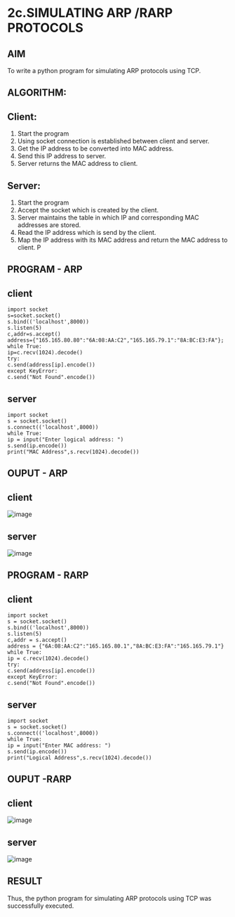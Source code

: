 # 2c.SIMULATING ARP /RARP PROTOCOLS
## AIM
To write a python program for simulating ARP protocols using TCP.
## ALGORITHM:
## Client:
1. Start the program
2. Using socket connection is established between client and server.
3. Get the IP address to be converted into MAC address.
4. Send this IP address to server.
5. Server returns the MAC address to client.
## Server:
1. Start the program
2. Accept the socket which is created by the client.
3. Server maintains the table in which IP and corresponding MAC addresses are
stored.
4. Read the IP address which is send by the client.
5. Map the IP address with its MAC address and return the MAC address to client.
P
## PROGRAM - ARP
## client
```
import socket
s=socket.socket()
s.bind(('localhost',8000))
s.listen(5)
c,addr=s.accept()
address={"165.165.80.80":"6A:08:AA:C2","165.165.79.1":"8A:BC:E3:FA"}; while True:
ip=c.recv(1024).decode()
try:
c.send(address[ip].encode())
except KeyError:
c.send("Not Found".encode())
```
## server
```
import socket
s = socket.socket()
s.connect(('localhost',8000))
while True:
ip = input("Enter logical address: ")
s.send(ip.encode())
print("MAC Address",s.recv(1024).decode())
```
## OUPUT - ARP
## client
![image](https://github.com/iniyasri4464/2c.ARP_RARP_PROTOCOLS/assets/152419072/cd7efcf1-177c-4bec-83ec-d375258483ad)
## server
![image](https://github.com/iniyasri4464/2c.ARP_RARP_PROTOCOLS/assets/152419072/66023255-442d-4942-a124-0505ce66bb50)

## PROGRAM - RARP
## client
```
import socket
s = socket.socket()
s.bind(('localhost',8000))
s.listen(5)
c,addr = s.accept()
address = {"6A:08:AA:C2":"165.165.80.1","8A:BC:E3:FA":"165.165.79.1"}
while True:
ip = c.recv(1024).decode()
try:
c.send(address[ip].encode())
except KeyError:
c.send("Not Found".encode())
```
## server
```
import socket
s = socket.socket()
s.connect(('localhost',8000))
while True:
ip = input("Enter MAC address: ")
s.send(ip.encode())
print("Logical Address",s.recv(1024).decode())
```
## OUPUT -RARP
## client
![image](https://github.com/iniyasri4464/2c.ARP_RARP_PROTOCOLS/assets/152419072/64f90484-c30b-4859-a4ba-7e248092a86e)
## server
![image](https://github.com/iniyasri4464/2c.ARP_RARP_PROTOCOLS/assets/152419072/90dac413-2726-48b9-a917-fdec318319e6)
## RESULT
Thus, the python program for simulating ARP protocols using TCP was successfully 
executed.
